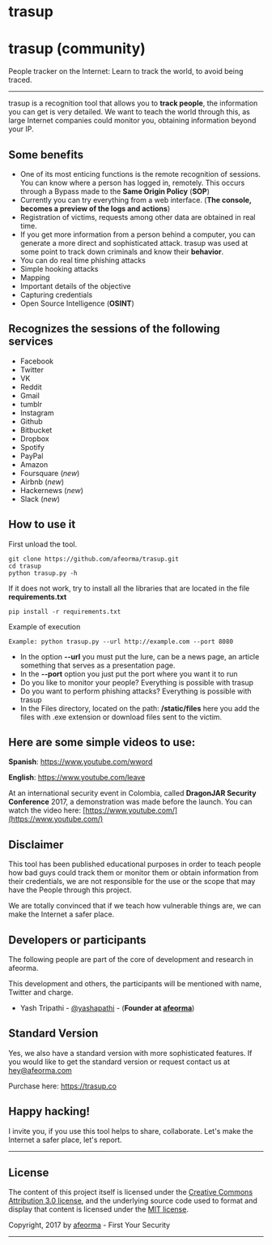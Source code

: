 # trasup
trasup (community)
========

People tracker on the Internet: Learn to track the world, to avoid being traced.

---
trasup is a recognition tool that allows you to **track people**, the information you can get is very detailed. We want to teach the world through this, as large Internet companies could monitor you, obtaining information beyond your IP.

Some benefits
-----------
* One of its most enticing functions is the remote recognition of sessions. You can know where a person has logged in, remotely. This occurs through a Bypass made to the **Same Origin Policy** (**SOP**)
* Currently you can try everything from a web interface. (**The console, becomes a preview of the logs and actions**)
* Registration of victims, requests among other data are obtained in real time.
* If you get more information from a person behind a computer, you can generate a more direct and sophisticated attack. trasup was used at some point to track down criminals and know their **behavior**.
* You can do real time phishing attacks
* Simple hooking attacks
* Mapping
* Important details of the objective
* Capturing credentials
* Open Source Intelligence (**OSINT**)

Recognizes the sessions of the following services
-------
* Facebook
* Twitter
* VK
* Reddit
* Gmail
* tumblr
* Instagram
* Github
* Bitbucket
* Dropbox
* Spotify
* PayPal
* Amazon
* Foursquare (*new*)
* Airbnb (*new*)
* Hackernews (*new*)
* Slack (*new*)
 
How to use it
-------
 First unload the tool.
```
git clone https://github.com/afeorma/trasup.git
cd trasup
python trasup.py -h
```
If it does not work, try to install all the libraries that are located in the file **requirements.txt**
```
pip install -r requirements.txt
```

Example of execution
```
Example: python trasup.py --url http://example.com --port 8080
```
* In the option **--url** you must put the lure, can be a news page, an article something that serves as a presentation page.
* In the **--port** option you just put the port where you want it to run
* Do you like to monitor your people? Everything is possible with trasup
* Do you want to perform phishing attacks? Everything is possible with trasup
* In the Files directory, located on the path: **/static/files** here you add the files with .exe extension or download files sent to the victim.

Here are some simple videos to use:
-------
**Spanish**: https://www.youtube.com/wword

**English**: https://www.youtube.com/leave

At an international security event in Colombia, called **DragonJAR Security Conference** 2017, a demonstration was made before the launch. You can watch the video here: [https://www.youtube.com/](https://www.youtube.com/)

Disclaimer
-------
This tool has been published educational purposes in order to teach people how bad guys could track them or monitor them or obtain information from their credentials, we are not responsible for the use or the scope that may have the People through this project.

We are totally convinced that if we teach how vulnerable things are, we can make the Internet a safer place.

Developers or participants
-------
The following people are part of the core of development and research in
afeorma.

This development and others, the participants will be mentioned with name, Twitter and charge.

* Yash Tripathi - [@yashapathi](https://twitter.com/yashtripathi000) - (**Founder at [afeorma](https://afeorma.com)**) 

Standard Version
-------
Yes, we also have a standard version with more sophisticated features. If you would like to get the standard version or request contact us at hey@afeorma.com

Purchase here: https://trasup.co

Happy hacking!
-------
I invite you, if you use this tool helps to share, collaborate. Let's make the Internet a safer place, let's report.

-------------


## License

The content of this project itself is licensed under the [Creative Commons Attribution 3.0 license](http://creativecommons.org/licenses/by/3.0/us/deed.en_US), and the underlying source code used to format and display that content is licensed under the [MIT license](http://opensource.org/licenses/mit-license.php).

Copyright, 2017 by [afeorma](https://afeorma.com) - First Your Security

-------------
